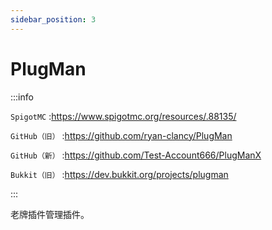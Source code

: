 ```yaml
---
sidebar_position: 3
---
```


# PlugMan

:::info

`SpigotMC` :https://www.spigotmc.org/resources/.88135/

`GitHub（旧）` :https://github.com/ryan-clancy/PlugMan

`GitHub（新）` :https://github.com/Test-Account666/PlugManX

`Bukkit（旧）` :https://dev.bukkit.org/projects/plugman

:::

老牌插件管理插件。